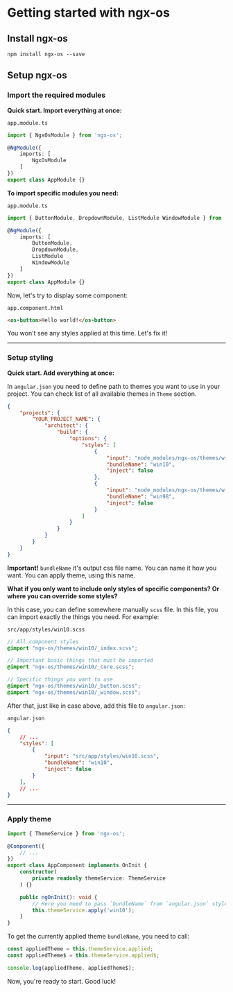 # Getting started with ngx-os

## Install ngx-os

`npm install ngx-os --save`

## Setup ngx-os

### Import the required modules

**Quick start. Import everything at once:**

`app.module.ts`
```typescript
import { NgxOsModule } from 'ngx-os';

@NgModule({
    imports: [
        NgxOsModule
    ]
})
export class AppModule {}
```

**To import specific modules you need:**

`app.module.ts`
```typescript
import { ButtonModule, DropdownModule, ListModule WindowModule } from 'ngx-os';

@NgModule({
    imports: [
        ButtonModule,
        DropdownModule,
        ListModule
        WindowModule
    ]
})
export class AppModule {}
```

Now, let's try to display some component:

`app.component.html`
```html
<os-button>Hello world!</os-button>
```

You won't see any styles applied at this time. Let's fix it!

---

### Setup styling

**Quick start. Add everything at once:**

In `angular.json` you need to define path to themes you want to use in your project.
You can check list of all available themes in `Theme` section.
```json
{
    "projects": {
        "YOUR_PROJECT_NAME": {
            "architect": {
                "build": {
                    "options": {
                        "styles": [
                            {
                                "input": "node_modules/ngx-os/themes/win10/index.scss",
                                "bundleName": "win10",
                                "inject": false
                            },
                            {
                                "input": "node_modules/ngx-os/themes/winXP/index.scss",
                                "bundleName": "win98",
                                "inject": false
                            }
                        ]
                    }
                }
            }
        }
    }
}
```

**Important!** `bundleName` it's output css file name. You can name it how you want.
You can apply theme, using this name.

**What if you only want to include only styles of specific components? Or where you can override some styles?**

In this case, you can define somewhere manually `scss` file.
In this file, you can import exactly the things you need. For example:

`src/app/styles/win10.scss`
```scss
// All component styles
@import "ngx-os/themes/win10/_index.scss";

// Important basic things that must be imported
@import "ngx-os/themes/win10/_core.scss";

// Specific things you want to use
@import "ngx-os/themes/win10/_button.scss";
@import "ngx-os/themes/win10/_window.scss";
```

After that, just like in case above, add this file to `angular.json`:

`angular.json`
```json
{
    // ...
    "styles": [
        {
            "input": "src/app/styles/win10.scss",
            "bundleName": "win10",
            "inject": false
        }
    ],
    // ...
}
```

---

### Apply theme

```typescript
import { ThemeService } from 'ngx-os';

@Component({
    // ...
})
export class AppComponent implements OnInit {
    constructor(
        private readonly themeService: ThemeService
    ) {}

    public ngOnInit(): void {
        // Here you need to pass `bundleName` from `angular.json` styles
        this.themeService.apply('win10');
    }
}
```

To get the currently applied theme `bundleName`, you need to call:

```typescript
const appliedTheme = this.themeService.applied;
const appliedTheme$ = this.themeService.applied$;

console.log(appliedTheme, appliedTheme$);
```

Now, you're ready to start. Good luck!
